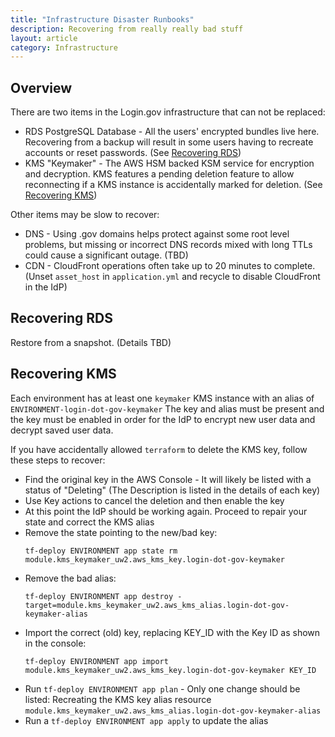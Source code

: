 ```yaml
---
title: "Infrastructure Disaster Runbooks"
description: Recovering from really really bad stuff
layout: article
category: Infrastructure
---
```


## Overview

There are two items in the Login.gov infrastructure that can not be replaced:

* RDS PostgreSQL Database - All the users' encrypted bundles live here.  Recovering from a backup will result
  in some users having to recreate accounts or reset passwords.  (See [Recovering RDS](#recovering-rds))
* KMS "Keymaker" - The AWS HSM backed KSM service for encryption and decryption.  KMS features a pending deletion
  feature to allow reconnecting if a KMS instance is accidentally marked for deletion. (See [Recovering KMS](#recovering-kms))

Other items may be slow to recover:

* DNS - Using .gov domains helps protect against some root level problems, but missing or incorrect DNS records mixed with long TTLs could cause
  a significant outage. (TBD)
* CDN - CloudFront operations often take up to 20 minutes to complete. (Unset `asset_host` in `application.yml` and recycle to disable
  CloudFront in the IdP)

## Recovering RDS

Restore from a snapshot.  (Details TBD)

## Recovering KMS

Each environment has at least one `keymaker` KMS instance with an alias of `ENVIRONMENT-login-dot-gov-keymaker`  The key and alias must be present and
the key must be enabled in order for the IdP to encrypt new user data and decrypt
saved user data.

If you have accidentally allowed `terraform` to delete the KMS key, follow these steps
to recover:

* Find the original key in the AWS Console - It will likely be listed with a status of "Deleting"   (The Description is listed in the details of each key)
* Use Key actions to cancel the deletion and then enable the key
* At this point the IdP should be working again.  Proceed to repair your state and correct the KMS alias
* Remove the state pointing to the new/bad key:
  ~~~
  tf-deploy ENVIRONMENT app state rm module.kms_keymaker_uw2.aws_kms_key.login-dot-gov-keymaker
  ~~~
* Remove the bad alias:
  ~~~
  tf-deploy ENVIRONMENT app destroy -target=module.kms_keymaker_uw2.aws_kms_alias.login-dot-gov-keymaker-alias
  ~~~
* Import the correct (old) key, replacing KEY_ID with the Key ID as shown in the console:
  ~~~
  tf-deploy ENVIRONMENT app import module.kms_keymaker_uw2.aws_kms_key.login-dot-gov-keymaker KEY_ID
  ~~~
* Run `tf-deploy ENVIRONMENT app plan` - Only one change should be listed: Recreating the KMS key alias resource `module.kms_keymaker_uw2.aws_kms_alias.login-dot-gov-keymaker-alias`
* Run a `tf-deploy ENVIRONMENT app apply` to update the alias
